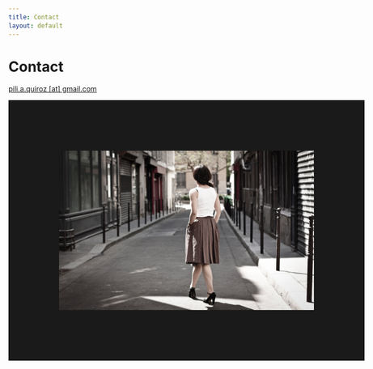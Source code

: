 ```yaml
---
title: Contact
layout: default
---
```


# Contact

<a href="mailto:pili.a.quiroz@gmail.com" target="_top">pili.a.quiroz [at] gmail.com</a>

<img style="float: left" border=100 width=600 src="/assets/book/book_010.jpg">
